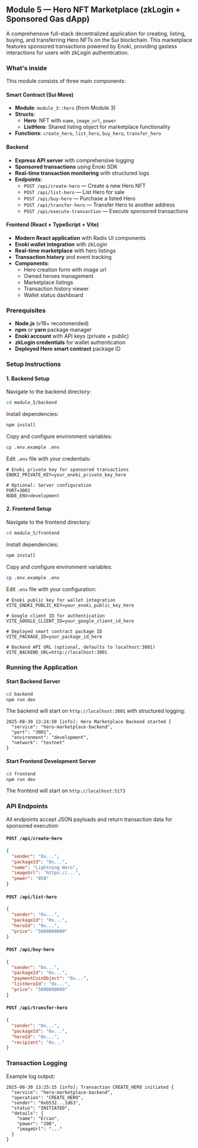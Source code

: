 ## Module 5 — Hero NFT Marketplace (zkLogin + Sponsored Gas dApp)

A comprehensive full-stack decentralized application for creating, listing, buying, and transferring Hero NFTs on the Sui blockchain. This marketplace features sponsored transactions powered by Enoki, providing gasless interactions for users with zkLogin authentication.

### What's inside

This module consists of three main components:

#### **Smart Contract** (Sui Move)
- **Module**: `module_3::hero` (from Module 3)
- **Structs**:
  - **Hero**: NFT with `name`, `image_url`, `power`
  - **ListHero**: Shared listing object for marketplace functionality
- **Functions**: `create_hero`, `list_hero`, `buy_hero`, `transfer_hero`

#### **Backend** 
- **Express API server** with comprehensive logging
- **Sponsored transactions** using Enoki SDK
- **Real-time transaction monitoring** with structured logs
- **Endpoints**:
  - `POST /api/create-hero` — Create a new Hero NFT
  - `POST /api/list-hero` — List Hero for sale
  - `POST /api/buy-hero` — Purchase a listed Hero
  - `POST /api/transfer-hero` — Transfer Hero to another address
  - `POST /api/execute-transaction` — Execute sponsored transactions

#### **Frontend** (React + TypeScript + Vite)
- **Modern React application** with Radix UI components
- **Enoki wallet integration** with zkLogin
- **Real-time marketplace** with hero listings
- **Transaction history** and event tracking
- **Components**:
  - Hero creation form with image url
  - Owned heroes management
  - Marketplace listings 
  - Transaction history viewer
  - Wallet status dashboard

### Prerequisites

- **Node.js** (v18+ recommended)
- **npm** or **yarn** package manager
- **Enoki account** with API keys (private + public)
- **zkLogin credentials** for wallet authentication
- **Deployed Hero smart contract** package ID

### Setup Instructions

#### 1. Backend Setup

Navigate to the backend directory:
```bash
cd module_5/backend
```

Install dependencies:
```bash
npm install
```

Copy and configure environment variables:
```bash
cp .env.example .env
```

Edit `.env` file with your credentials:
```env
# Enoki private key for sponsored transactions
ENOKI_PRIVATE_KEY=your_enoki_private_key_here

# Optional: Server configuration
PORT=3001
NODE_ENV=development
```

#### 2. Frontend Setup

Navigate to the frontend directory:
```bash
cd module_5/frontend
```

Install dependencies:
```bash
npm install
```

Copy and configure environment variables:
```bash
cp .env.example .env
```

Edit `.env` file with your configuration:
```env
# Enoki public key for wallet integration
VITE_ENOKI_PUBLIC_KEY=your_enoki_public_key_here

# Google client ID for authentication
VITE_GOOGLE_CLIENT_ID=your_google_client_id_here

# Deployed smart contract package ID
VITE_PACKAGE_ID=your_package_id_here

# Backend API URL (optional, defaults to localhost:3001)
VITE_BACKEND_URL=http://localhost:3001
```

### Running the Application

#### Start Backend Server

```bash
cd backend
npm run dev
```

The backend will start on `http://localhost:3001` with structured logging:

```
2025-08-30 13:24:50 [info]: Hero Marketplace Backend started {
  "service": "hero-marketplace-backend",
  "port": "3001",
  "environment": "development",
  "network": "testnet"
}
```

#### Start Frontend Development Server

```bash
cd frontend
npm run dev
```

The frontend will start on `http://localhost:5173`

### API Endpoints

All endpoints accept JSON payloads and return transaction data for sponsored execution:

#### `POST /api/create-hero`
```json
{
  "sender": "0x...",
  "packageId": "0x...",
  "name": "Lightning Hero",
  "imageUrl": "https://...",
  "power": "850"
}
```

#### `POST /api/list-hero`
```json
{
  "sender": "0x...",
  "packageId": "0x...",
  "heroId": "0x...",
  "price": "5000000000"
}
```

#### `POST /api/buy-hero`
```json
{
  "sender": "0x...",
  "packageId": "0x...",
  "paymentCoinObject": "0x...",
  "listHeroId": "0x...",
  "price": "5000000000"
}
```

#### `POST /api/transfer-hero`
```json
{
  "sender": "0x...",
  "packageId": "0x...",
  "heroId": "0x...",
  "recipient": "0x..."
}
```

### Transaction Logging


Example log output:
```
2025-08-30 13:25:15 [info]: Transaction CREATE_HERO initiated {
  "service": "hero-marketplace-backend",
  "operation": "CREATE_HERO",
  "sender": "0xb532...1d63",
  "status": "INITIATED",
  "details": {
    "name": "Ercan",
    "power": "200",
    "imageUrl": "..."
  }
}
```


